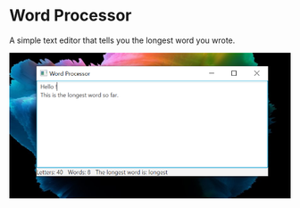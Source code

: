 # Word Processor

A simple text editor that tells you the longest word you wrote.

![Screenshot](screenshot.png)
